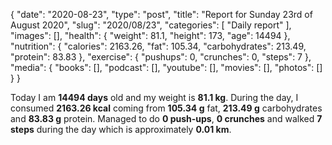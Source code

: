 {
    "date": "2020-08-23",
    "type": "post",
    "title": "Report for Sunday 23rd of August 2020",
    "slug": "2020\/08\/23",
    "categories": [
        "Daily report"
    ],
    "images": [],
    "health": {
        "weight": 81.1,
        "height": 173,
        "age": 14494
    },
    "nutrition": {
        "calories": 2163.26,
        "fat": 105.34,
        "carbohydrates": 213.49,
        "protein": 83.83
    },
    "exercise": {
        "pushups": 0,
        "crunches": 0,
        "steps": 7
    },
    "media": {
        "books": [],
        "podcast": [],
        "youtube": [],
        "movies": [],
        "photos": []
    }
}

Today I am <strong>14494 days</strong> old and my weight is <strong>81.1 kg</strong>. During the day, I consumed <strong>2163.26 kcal</strong> coming from <strong>105.34 g</strong> fat, <strong>213.49 g</strong> carbohydrates and <strong>83.83 g</strong> protein. Managed to do <strong>0 push-ups</strong>, <strong>0 crunches</strong> and walked <strong>7 steps</strong> during the day which is approximately <strong>0.01 km</strong>.